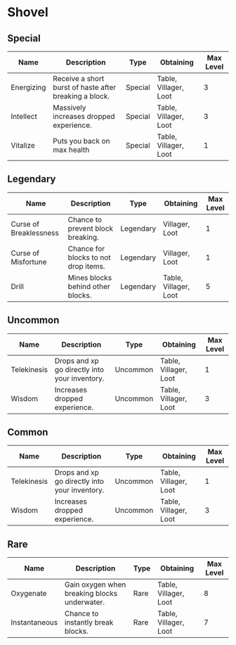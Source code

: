 # Shovel
## Special
Name | Description | Type | Obtaining | Max Level
--- | --- | --- | --- | ---
Energizing | Receive a short burst of haste after breaking a block. | Special | Table, Villager, Loot | 3
Intellect | Massively increases dropped experience. | Special | Table, Villager, Loot | 3
Vitalize | Puts you back on max health | Special | Table, Villager, Loot | 1
## Legendary
Name | Description | Type | Obtaining | Max Level
--- | --- | --- | --- | ---
Curse of Breaklessness | Chance to prevent block breaking. | Legendary | Villager, Loot | 1
Curse of Misfortune | Chance for blocks to not drop items. | Legendary | Villager, Loot | 1
Drill | Mines blocks behind other blocks. | Legendary | Table, Villager, Loot | 5
## Uncommon
Name | Description | Type | Obtaining | Max Level
--- | --- | --- | --- | ---
Telekinesis | Drops and xp go directly into your inventory. | Uncommon | Table, Villager, Loot | 1
Wisdom | Increases dropped experience. | Uncommon | Table, Villager, Loot | 3
## Common
Name | Description | Type | Obtaining | Max Level
--- | --- | --- | --- | ---
Telekinesis | Drops and xp go directly into your inventory. | Uncommon | Table, Villager, Loot | 1
Wisdom | Increases dropped experience. | Uncommon | Table, Villager, Loot | 3
## Rare
Name | Description | Type | Obtaining | Max Level
--- | --- | --- | --- | ---
Oxygenate | Gain oxygen when breaking blocks underwater. | Rare | Table, Villager, Loot | 8
Instantaneous | Chance to instantly break blocks. | Rare | Table, Villager, Loot | 7
